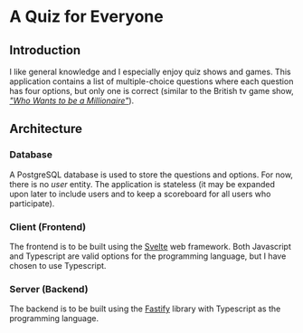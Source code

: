 # A Quiz for Everyone
## Introduction
I like general knowledge and I especially enjoy quiz shows and games. This application contains a list of multiple-choice questions where each question has four options, but only one is correct (similar to the British tv game show, [_"Who Wants to be a Millionaire"_](https://en.wikipedia.org/wiki/Who_Wants_to_Be_a_Millionaire%3F_(British_game_show))).

## Architecture
### Database
A PostgreSQL database is used to store the questions and options. For now, there is no _user_ entity. The application is stateless (it may be expanded upon later to include users and to keep a scoreboard for all users who participate).   

### Client (Frontend)
The frontend is to be built using the [Svelte](https://svelte.dev/docs/introduction) web framework. Both Javascript and Typescript are valid options for the programming language, but I have chosen to use Typescript.   

### Server (Backend)
The backend is to be built using the [Fastify](https://fastify.dev/docs/latest/) library with Typescript as the programming language.